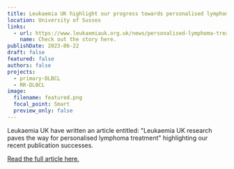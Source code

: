 ```yaml
---
title: Leukaemia UK highlight our progress towards personalised lymphoma treatments.
location: University of Sussex
links:
  - url: https://www.leukaemiauk.org.uk/news/personalised-lymphoma-treatment/
    name: Check out the story here.
publishDate: 2023-06-22
draft: false
featured: false
authors: false
projects:
  - primary-DLBCL
  - RR-DLBCL
image:
  filename: featured.png
  focal_point: Smart
  preview_only: false
---
```

Leukaemia UK have written an article entitled: "Leukaemia UK research paves the way for personalised lymphoma treatment" highlighting our recent publication successes.

[Read the full article here.](https://www.leukaemiauk.org.uk/news/personalised-lymphoma-treatment/)
